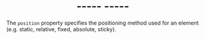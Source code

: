 <h1 align=center>-----  -----</h1>

The ```position``` property specifies the positioning method used for an element (e.g. static, relative, fixed, absolute, sticky).

